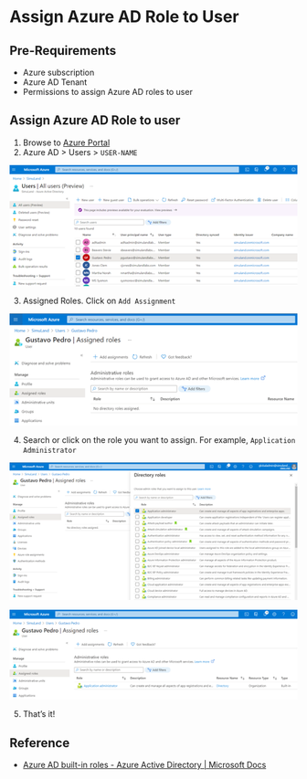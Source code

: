 # Assign Azure AD Role to User

## Pre-Requirements
* Azure subscription
* Azure AD Tenant
* Permissions to assign Azure AD roles to user

## Assign Azure AD Role to user
1.	Browse to [Azure Portal](https://portal.azure.com/)
2.	Azure AD > Users > `USER-NAME`

![](../../resources/images/deploy/helper_docs/assignAADRole/2021-05-19_01_aad_users.png)

3.	Assigned Roles. Click on `Add Assignment`

![](../../resources/images/deploy/helper_docs/assignAADRole/2021-05-19_02_aad_user_assigned_roles.png)

4.	Search or click on the role you want to assign. For example, `Application Administrator`

![](../../resources/images/deploy/helper_docs/assignAADRole/2021-05-19_03_aad_user_assigned_roles.png)

![](../../resources/images/deploy/helper_docs/assignAADRole/2021-05-19_04_aad_user_assigned_roles.png)

5.	That’s it!

## Reference
* [Azure AD built-in roles - Azure Active Directory | Microsoft Docs](https://docs.microsoft.com/en-us/azure/active-directory/roles/permissions-reference)
